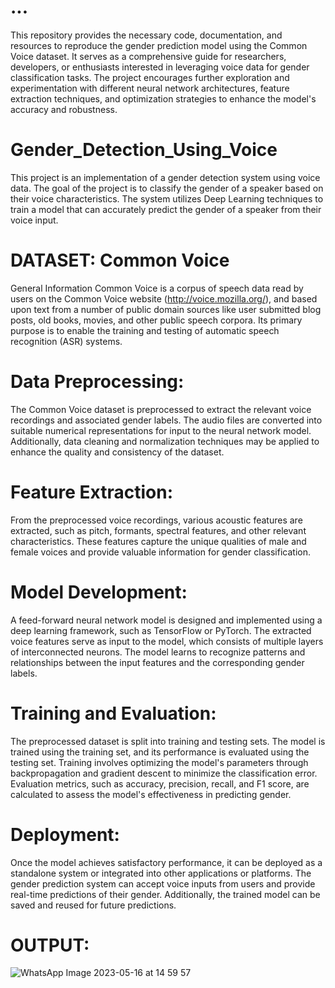 

# ...
This repository provides the necessary code, documentation, and resources to reproduce the gender prediction model using the Common Voice dataset. It serves as a comprehensive guide for researchers, developers, or enthusiasts interested in leveraging voice data for gender classification tasks. The project encourages further exploration and experimentation with different neural network architectures, feature extraction techniques, and optimization strategies to enhance the model's accuracy and robustness.

# Gender_Detection_Using_Voice
This project is an implementation of a gender detection system using voice data. The goal of the project is to classify the gender of a speaker based on their voice characteristics. The system utilizes Deep Learning techniques to train a model that can accurately predict the gender of a speaker from their voice input.

# DATASET: Common Voice
General Information
Common Voice is a corpus of speech data read by users on the Common Voice website (http://voice.mozilla.org/), and based upon text from a number of public domain sources like user submitted blog posts, old books, movies, and other public speech corpora. Its primary purpose is to enable the training and testing of automatic speech recognition (ASR) systems.

# Data Preprocessing:
The Common Voice dataset is preprocessed to extract the relevant voice recordings and associated gender labels. The audio files are converted into suitable numerical representations for input to the neural network model. Additionally, data cleaning and normalization techniques may be applied to enhance the quality and consistency of the dataset.

# Feature Extraction:
From the preprocessed voice recordings, various acoustic features are extracted, such as pitch, formants, spectral features, and other relevant characteristics. These features capture the unique qualities of male and female voices and provide valuable information for gender classification.

# Model Development:
A feed-forward neural network model is designed and implemented using a deep learning framework, such as TensorFlow or PyTorch. The extracted voice features serve as input to the model, which consists of multiple layers of interconnected neurons. The model learns to recognize patterns and relationships between the input features and the corresponding gender labels.

# Training and Evaluation:
The preprocessed dataset is split into training and testing sets. The model is trained using the training set, and its performance is evaluated using the testing set. Training involves optimizing the model's parameters through backpropagation and gradient descent to minimize the classification error. Evaluation metrics, such as accuracy, precision, recall, and F1 score, are calculated to assess the model's effectiveness in predicting gender.

# Deployment:
Once the model achieves satisfactory performance, it can be deployed as a standalone system or integrated into other applications or platforms. The gender prediction system can accept voice inputs from users and provide real-time predictions of their gender. Additionally, the trained model can be saved and reused for future predictions.

# OUTPUT:
![WhatsApp Image 2023-05-16 at 14 59 57](https://github.com/070nilesh/Gender_Detection_Using_Voice/assets/106299684/f8f8ca05-57c5-4212-91f1-7f4e4b106777)
